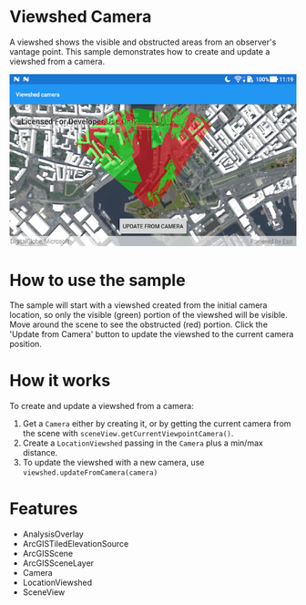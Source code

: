 # Viewshed Camera

A viewshed shows the visible and obstructed areas from an observer's vantage point. This sample demonstrates how to create and update a viewshed from a camera.

![Viewshed Camera App](viewshed-camera.png)

# How to use the sample

The sample will start with a viewshed created from the initial camera location, so only the visible (green) 
portion of the viewshed will be visible. Move around the scene to see the obstructed (red) portion. Click the 'Update 
from Camera' button to update the viewshed to the current camera position.

# How it works

To create and update a viewshed from a camera:

1. Get a `Camera` either by creating it, or by getting the current camera from the scene with `sceneView.getCurrentViewpointCamera()`.
2. Create a `LocationViewshed` passing in the `Camera` plus a min/max distance.
3. To update the viewshed with a new camera, use `viewshed.updateFromCamera(camera)`

# Features

* AnalysisOverlay
* ArcGISTiledElevationSource
* ArcGISScene
* ArcGISSceneLayer
* Camera
* LocationViewshed
* SceneView

